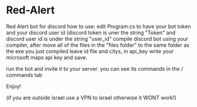 # Red-Alert
Red Alert bot for discord
how to use:
edit Program.cs to have your bot token and your discord user id (discord token is uner the string "Token" and discord user id is under the string "user_id"
compile discord bot using your compiler, after move all of the files in the "files folder" to the same folder as the exe you just compiled
leave id file and citys, in api_key write your microsoft maps api key and save.

run the bot and invite it to your server. you can see its commands in the / commands tab

Enjoy!

(if you are outside israel use a VPN to israel otherwise it WONT work!)
